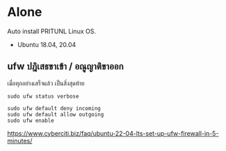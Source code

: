 # Alone
Auto install PRITUNL Linux OS.

* Ubuntu  18.04, 20.04


## ufw ปฎิเสธขาเข้า / อณูญาติขาออก

เมื่อทุกอย่างเสร็จแล้ว เป็นสิ่งสุดท้าย

```
sudo ufw status verbose
```
```
sudo ufw default deny incoming
sudo ufw default allow outgoing
sudo ufw enable
```

https://www.cyberciti.biz/faq/ubuntu-22-04-lts-set-up-ufw-firewall-in-5-minutes/
